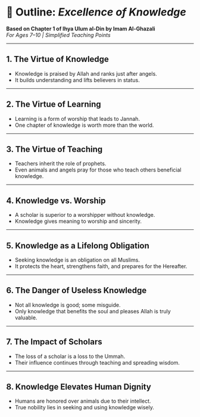 # 📘 Outline: *Excellence of Knowledge*  
**Based on Chapter 1 of Ihya Ulum al-Din by Imam Al-Ghazali**  
*For Ages 7–10 | Simplified Teaching Points*

---

## 1. **The Virtue of Knowledge**
- Knowledge is praised by Allah and ranks just after angels.
- It builds understanding and lifts believers in status.

---

## 2. **The Virtue of Learning**
- Learning is a form of worship that leads to Jannah.
- One chapter of knowledge is worth more than the world.

---

## 3. **The Virtue of Teaching**
- Teachers inherit the role of prophets.
- Even animals and angels pray for those who teach others beneficial knowledge.

---

## 4. **Knowledge vs. Worship**
- A scholar is superior to a worshipper without knowledge.
- Knowledge gives meaning to worship and sincerity.

---

## 5. **Knowledge as a Lifelong Obligation**
- Seeking knowledge is an obligation on all Muslims.
- It protects the heart, strengthens faith, and prepares for the Hereafter.

---

## 6. **The Danger of Useless Knowledge**
- Not all knowledge is good; some misguide.
- Only knowledge that benefits the soul and pleases Allah is truly valuable.

---

## 7. **The Impact of Scholars**
- The loss of a scholar is a loss to the Ummah.
- Their influence continues through teaching and spreading wisdom.

---

## 8. **Knowledge Elevates Human Dignity**
- Humans are honored over animals due to their intellect.
- True nobility lies in seeking and using knowledge wisely.